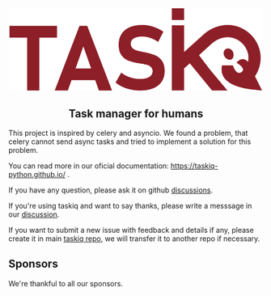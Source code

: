 <div align="center">

<img src="https://raw.githubusercontent.com/taskiq-python/taskiq/master/imgs/logo.svg" width="500">

<h2>Task manager for humans</h2>

</div>

This project is inspired by celery and asyncio. We found a problem, that celery cannot send async tasks and tried to implement a solution for this problem.

You can read more in our oficial documentation: https://taskiq-python.github.io/ .

If you have any question, please ask it on github [discussions](https://github.com/orgs/taskiq-python/discussions/categories/q-a).

If you're using taskiq and want to say thanks, please write a messsage in our [discussion](https://github.com/orgs/taskiq-python/discussions/69).

If you want to submit a new issue with feedback and details if any, please create it in main [taskiq repo](https://github.com/taskiq-python/taskiq), we will transfer it to another repo if necessary.

## Sponsors

We're thankful to all our sponsors.

<!-- sponsors --><!-- sponsors -->